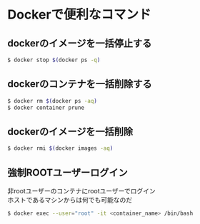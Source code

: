 # Dockerで便利なコマンド

## dockerのイメージを一括停止する

```bash
$ docker stop $(docker ps -q)
```

## dockerのコンテナを一括削除する

```bash
$ docker rm $(docker ps -aq)
$ docker container prune
```

## dockerのイメージを一括削除

```bash
$ docker rmi $(docker images -aq)
```

## 強制ROOTユーザーログイン

非rootユーザーのコンテナにrootユーザーでログイン  
ホストであるマシンからは何でも可能なのだ

```bash
$ docker exec --user="root" -it <container_name> /bin/bash
```

